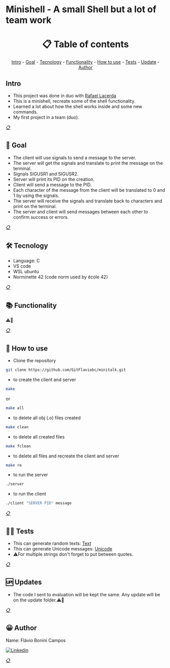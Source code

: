 # Minishell - A small Shell but a lot of team work

<h1 name ="content" align = "center">📋 Table of contents</h1>
<p align = "center">
  <a href = "#intro">Intro</a> -
  <a href = "#goal">Goal</a> -
  <a href = "#tec">Tecnology</a> -
  <a href = "#function">Functionality</a> -
  <a href = "#how">How to use</a> -
  <a href = "#test">Tests</a> -
  <a href = "#update">Update</a> -
  <a href = "#author">Author</a>
</p>

<a name="intro"/> <h2> Intro </h2> </a>
- This project was done in duo with [Rafael Lacerda](https://github.com/rafalacerda1530)
- This is a minishell, recreate some of the shell functionality.
- Learned a lot about how the shell works inside and some new commands.
- My first project in a team (duo).
<p></p>
<a href = "#content">📋</a>

<a name="goal"/> <h2> 🎯 Goal </h2> </a>
- The client will use signals to send a message to the server.
- The server will get the signals and translate to print the message on the terminal.
- Signals SIGUSR1 and SIGUSR2.
- Server will print its PID on the creation.
- Client will send a message to the PID.
- Each character of the message from the client will be translated to 0 and 1 by using the signals.
- The server will receive the signals and translate back to characters and print on the terminal.
- The server and client will send messages between each other to confirm success or errors.
<p></p>
<a href = "#content">📋</a>

<a name="tec"/> <h2> 🛠️ Tecnology </h2> </a>
- Language: C
- VS code
- WSL ubuntu
- Norminette 42 (code norm used by école 42)
<p></p>
<a href = "#content">📋</a>

<a name="function"/> <h2> 📚 Functionality </h2> </a>

⚠️🚧

<p></p>
<a href = "#content">📋</a>

<a name="how"/> <h2> 📖 How to use </h2> </a>

- Clone the repository
```bash
git clone https://github.com/GitFlaviobc/minitalk.git
```
- to create the client and server
```bash
make
```
or
```bash
make all
```
- to delete all obj (.o) files created
```bash
make clean
```
 - to delete all created files
```bash
make fclean
```
 - to delete all files and recreate the client and server
```bash
make re
```
- to run the server
```bash
./server
```
- to run the client
```bash
./client "SERVER PID" message
```
<p></p>
<a href = "#content">📋</a>

<a name="test"/> <h2> 👨‍💻 Tests </h2> </a>
- This can generate random texts: [Text](http://www.dummytextgenerator.com/#jump)
- This can generate Unicode messages: [Unicode](https://texteditor.com/)
- ⚠️For multiple strings don't forget to put between quotes.
<p></p>
<a href = "#content">📋</a>

<a name="update"/> <h2> 🆙 Updates </h2> </a>
- The code I sent to evaluation will be kept the same. Any update will be on the update folder.⚠️🚧
<p></p>
<a href = "#content">📋</a>

<a name="author"/> <h2> 😀 Author </h2> </a>
Name: Flávio Bonini Campos
<p></p>

[![Linkedin](https://img.shields.io/badge/LinkedIn-0077B5?style=for-the-badge&logo=linkedin&logoColor=white)](https://www.linkedin.com/in/flaviobc88/)
<p></p>
<a href = "#content">📋</a>
<p></p>
